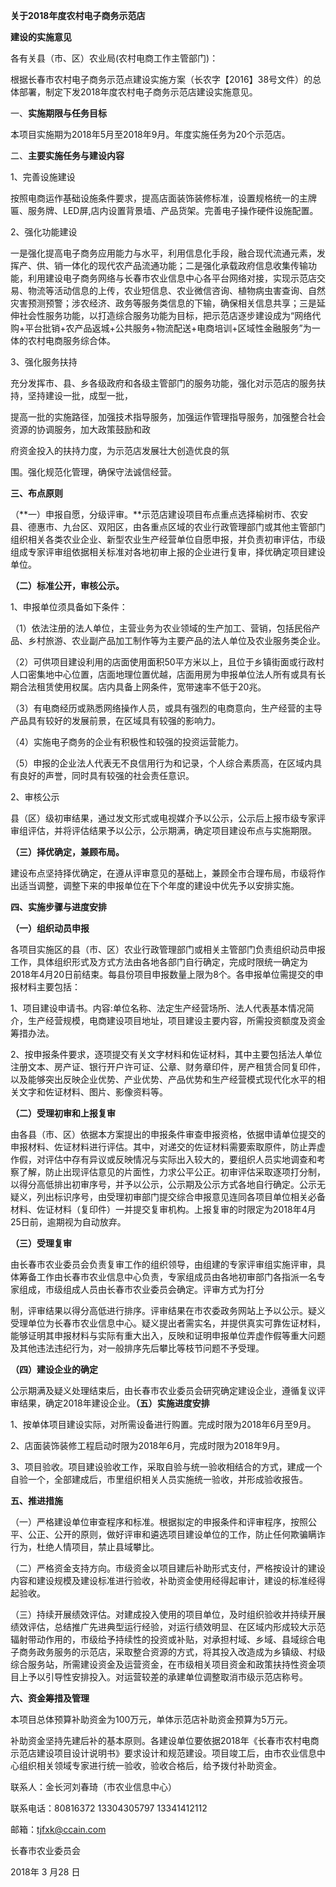 **关于2018年度农村电子商务示范店**

**建设的实施意见**

各有关县（市、区）农业局\(农村电商工作主管部门\)：

根据长春市农村电子商务示范点建设实施方案（长农字【2016】38号文件）的总体部署，制定下发2018年度农村电子商务示范店建设实施意见。

一、**实施期限与任务目标**

本项目实施期为2018年5月至2018年9月。年度实施任务为20个示范店。

二、**主要实施任务与建设内容**

1、完善设施建设

按照电商运作基础设施条件要求，提高店面装饰装修标准，设置规格统一的主牌匾、服务牌、LED屏,店内设置背景墙、产品货架。完善电子操作硬件设施配置。

2、强化功能建设

一是强化提高电子商务应用能力与水平，利用信息化手段，融合现代流通元素，发挥产、供、销一体化的现代农产品流通功能；二是强化承载政府信息收集传输功能，利用建设电子商务网络与长春市农业信息中心各平台网络对接，实现示范店交易、物流等活动信息的上传，农业短信息、农业微信咨询、植物病虫害查询、自然灾害预测预警；涉农经济、政务等服务类信息的下输，确保相关信息共享；三是延伸社会性服务功能，以打造综合服务功能为目标，把示范店逐步建设成为“网络代购+平台批销+农产品返城+公共服务+物流配送+电商培训+区域性金融服务”为一体的农村电商服务综合体。

3、强化服务扶持

充分发挥市、县、乡各级政府和各级主管部门的服务功能，强化对示范店的服务扶持，坚持建设一批，成型一批，

提高一批的实施路径，加强技术指导服务，加强运作管理指导服务，加强整合社会资源的协调服务，加大政策鼓励和政

府资金投入的扶持力度，为示范店发展壮大创造优良的氛

围。强化规范化管理，确保守法诚信经营。

**三、布点原则**

（**一）申报自愿，分级评审。**示范店建设项目布点重点选择榆树市、农安县、德惠市、九台区、双阳区，由各重点区域的农业行政管理部门或其他主管部门组织相关各类农业企业、新型农业生产经营单位自愿申报，并负责初审评估，市级组成专家评审组依据相关标准对各地初审上报的企业进行复审，择优确定项目建设单位。

**（二）标准公开，审核公示。**

1、申报单位须具备如下条件：

（1）依法注册的法人单位，主营业务为农业领域的生产加工、营销，包括民俗产品、乡村旅游、农业副产品加工制作等为主要产品的法人单位及农业服务类企业。

（2）可供项目建设利用的店面使用面积50平方米以上，且位于乡镇街面或行政村人口密集地中心位置，店面地理位置优越，店面用房为申报单位法人所有或具有长期合法租赁使用权属。店内具备上网条件，宽带速率不低于20兆。

（3）有电商经历或熟悉网络操作人员，或具有强烈的电商意向，生产经营的主导产品具有较好的发展前景，在区域具有较强的影响力。

（4）实施电子商务的企业有积极性和较强的投资运营能力。

（5）申报的企业法人代表无不良信用行为和记录，个人综合素质高，在区域内具有良好的声誉，同时具有较强的社会责任意识。

2、审核公示

县（区）级初审结果，通过发文形式或电视媒介予以公示，公示后上报市级专家评审组评估，并将评估结果予以公示，公示期满，确定项目建设布点与实施期限。

**（三）择优确定，兼顾布局。**

建设布点坚持择优确定，在遵从评审意见的基础上，兼顾全市合理布局，市级将作出适当调整，调整下来的申报单位在下个年度的建设中优先予以安排实施。

**四、实施步骤与进度安排**

**（一）组织动员申报**

各项目实施区的县（市、区）农业行政管理部门或相关主管部门负责组织动员申报工作，具体组织形式及方式方法由各地各部门自行确定，完成时限统一确定为2018年4月20日前结束。每县份项目申报数量上限为8个。各申报单位需提交的申报材料主要包括：

1、项目建设申请书。内容:单位名称、法定生产经营场所、法人代表基本情况简介，生产经营规模，电商建设项目地址，项目建设主要内容，所需投资额度及资金筹措办法。

2、按申报条件要求，逐项提交有关文字材料和佐证材料，其中主要包括法人单位注册文本、房产证、银行开户许可证、公章、财务章印件，房产租赁合同复印件，以及能够突出反映企业优势、产业优势、产品优势和生产经营模式现代化水平的相关文字和佐证材料、图片、影像资料等。

**（二）受理初审和上报复审**

由各县（市、区）依据本方案提出的申报条件审查申报资格，依据申请单位提交的申报材料、佐证材料进行评估。其中，对递交的佐证材料需要索取原件，防止弄虚作假，对评估中存有异议或反映情况与实际出入较大的，要组织人员实地调查和考察了解，防止出现评估意见的片面性，力求公平公正。初审评估采取逐项打分制，以得分高低排出初审序号，并予以公示，公示期及公示方式各地自行确定。公示无疑义，列出标识序号，由受理初审部门提交综合申报意见连同各项目单位相关必备材料、佐证材料（复印件）一并提交复审机构。上报复审的时限定为2018年4月25日前，逾期视为自动放弃。

**（三）受理复审**

由长春市农业委员会负责复审工作的组织领导，由组建的专家评审组实施评审，具体筹备工作由长春市农业信息中心负责，专家组成员由各地初审部门各指派一名专家组成，市级组成人员由长春市农业委员会确定。评审方式为打分

制，评审结果以得分高低进行排序。评审结果在市农委政务网站上予以公示。疑义受理单位为长春市农业信息中心。疑义提出者需实名，并提供真实可靠佐证材料，能够证明其申报材料与实际有重大出入，反映和证明申报单位弄虚作假等重大问题及其他违法违纪行为，对一般排序先后攀比等枝节问题不予受理。

**（四）建设企业的确定**

公示期满及疑义处理结束后，由长春市农业委员会研究确定建设企业，遵循复议评审结果，确定2018年建设企业。**（五）实施进度安排**

1、按单体项目建设实际，对所需设备进行购置。完成时限为2018年6月至9月。

2、店面装饰装修工程启动时限为2018年6月，完成时限为2018年9月。

3、项目验收。项目建设验收工作，采取自验与统一验收相结合的方式，建成一个自验一个，全部建成后，市里组织相关人员实施统一验收，并形成验收报告。

**五、推进措施**

（一）严格建设单位审查程序和标准。根据拟定的申报条件和评审程序，按照公平、公正、公开的原则，做好评审和遴选项目建设单位的工作，防止任何欺骗瞒诈行为，杜绝人情项目，禁止县域攀比。

（二）严格资金支持方向。市级资金以项目建后补助形式支付，严格按设计的建设内容和建设规模及建设标准进行验收，补助资金使用经得起审计，建设的标准经得起验收。

（三）持续开展绩效评估。对建成投入使用的项目单位，及时组织验收并持续开展绩效评估，总结推广先进典型运行经验，对运行绩效明显、在区域内形成较大示范辐射带动作用的，市级给予持续性的投资或补贴，对承担村域、乡域、县域综合电子商务政务服务的示范店，采取整合资源的方式，将其投入改造成为乡镇级、村级综合服务站，所需建设资金及运营资金，在市级相关项目资金和政策扶持性资金项目上予以引导性安排投入。对运营较差的承建单位调整取消市级示范店称号。

**六、资金筹措及管理**

本项目总体预算补助资金为100万元，单体示范店补助资金预算为5万元。

补助资金坚持先建后补的基本原则。各建设单位要依据2018年《长春市农村电商示范店建设项目设计说明书》要求设计和规范建设。项目竣工后，由市农业信息中心组织相关领域专家进行统一验收，验收合格后，给予拨付补助资金。

联系人：金长河刘春琦（市农业信息中心）

联系电话：80816372  13304305797  13341412112

邮箱：tjfxk@ccain.com

长春市农业委员会

2018年 3 月28 日


